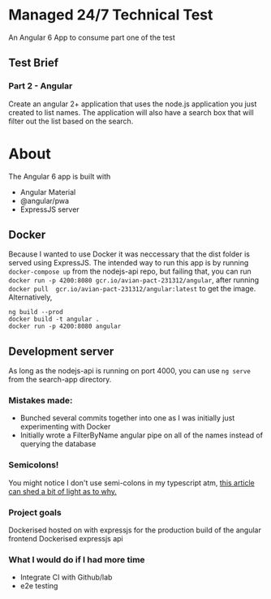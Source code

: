 # Managed 24/7 Technical Test

An Angular 6 App to consume part one of the test

## Test Brief 

### Part 2 - Angular

Create an angular 2+ application that uses the node.js application you just created
to list names. The application will also have a search box that will filter out the list
based on the search.

# About
  
  The Angular 6 app is built with 
  - Angular Material
  - @angular/pwa
  - ExpressJS server

## Docker 
  Because I wanted to use Docker it was neccessary that the dist folder is served using ExpressJS.
  The intended way to run this app is by running ```docker-compose up``` from the nodejs-api repo, but failing that, you can run ```docker run -p 4200:8080 gcr.io/avian-pact-231312/angular```, after running ```docker pull 
gcr.io/avian-pact-231312/angular:latest``` to get the image.
  Alternatively, 
  ```
  ng build --prod
  docker build -t angular .
  docker run -p 4200:8080 angular
  ```

## Development server
  As long as the nodejs-api is running on port 4000, you can use ```ng serve``` from the search-app directory.

### Mistakes made:

- Bunched several commits together into one as I was initially just experimenting with Docker
- Initially wrote a FilterByName angular pipe on all of the names instead of querying the database

### Semicolons!
  You might notice I don't use semi-colons in my typescript atm, [this article can shed a bit of light as to why.](https://medium.com/@eugenkiss/dont-use-semicolons-in-typescript-474ccfe4bdb3)

### Project goals
  Dockerised hosted on  with expressjs for the production build of the angular frontend
  Dockerised expressjs api

### What I would do if I had more time
  - Integrate CI with Github/lab
  - e2e testing
